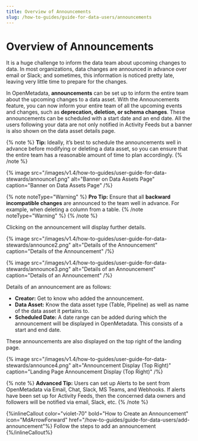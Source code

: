 ```yaml
---
title: Overview of Announcements
slug: /how-to-guides/guide-for-data-users/announcements
---
```


# Overview of Announcements

It is a huge challenge to inform the data team about upcoming changes to data. In most organizations, data changes are announced in advance over email or Slack; and sometimes, this information is noticed pretty late, leaving very little time to prepare for the changes.

In OpenMetadata, **announcements** can be set up to inform the entire team about the upcoming changes to a data asset. With the Announcements feature, you can now inform your entire team of all the upcoming events and changes, such as **deprecation, deletion, or schema changes**. These announcements can be scheduled with a start date and an end date. All the users following your data are not only notified in Activity Feeds but a banner is also shown on the data asset details page.

{% note %}
**Tip:** Ideally, it’s best to schedule the announcements well in advance before modifying or deleting a data asset, so you can ensure that the entire team has a reasonable amount of time to plan accordingly.
{% /note %}

{% image
src="/images/v1.4/how-to-guides/user-guide-for-data-stewards/announce1.png"
alt="Banner on Data Assets Page"
caption="Banner on Data Assets Page"
/%}

{% note noteType="Warning" %} 
**Pro Tip:** Ensure that all **backward incompatible changes** are announced to the team well in advance. For example, when deleting a column from a table.
{% /note noteType="Warning" %}
{% /note %}

Clicking on the announcement will display further details.

{% image
src="/images/v1.4/how-to-guides/user-guide-for-data-stewards/announce2.png"
alt="Details of the Announcement"
caption="Details of the Announcement"
/%}

{% image
src="/images/v1.4/how-to-guides/user-guide-for-data-stewards/announce3.png"
alt="Details of an Announcement"
caption="Details of an Announcement"
/%}

Details of an announcement are as follows:
- **Creator:** Get to know who added the announcement.
- **Data Asset:** Know the data asset type (Table, Pipeline) as well as name of the data asset it pertains to.
- **Scheduled Date:** A date range can be added during which the announcement will be displayed in OpenMetadata. This consists of a start and end date.

These announcements are also displayed on the top right of the landing page.

{% image
src="/images/v1.4/how-to-guides/user-guide-for-data-stewards/announce4.png"
alt="Announcement Display (Top Right)"
caption="Landing Page Announcement Display (Top Right)"
/%}

{% note %}
**Advanced Tip:** Users can set up Alerts to be sent from OpenMetadata via Email,  Chat, Slack, MS Teams, and Webhooks. If alerts have been set up for Activity Feeds, then the concerned data owners and followers will be notified via email, Slack, etc.
{% /note %}

{%inlineCallout
  color="violet-70"
  bold="How to Create an Announcement"
  icon="MdArrowForward"
  href="/how-to-guides/guide-for-data-users/add-announcement"%}
  Follow the steps to add an announcement
{%/inlineCallout%}